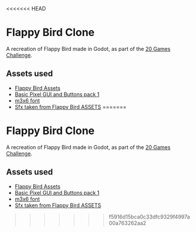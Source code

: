 <<<<<<< HEAD
# Flappy Bird Clone

A recreation of Flappy Bird made in Godot, as part of the [20 Games Challenge](https://20_games_challenge.gitlab.io/).

## Assets used

- [Flappy Bird Assets](https://megacrash.itch.io/flappy-bird-assets)
- [Basic Pixel GUI and Buttons pack 1](https://bdragon1727.itch.io/basic-pixel-gui-and-buttons-pack-1)
- [m3x6 font](https://managore.itch.io/m3x6?download)
- [Sfx taken from Flappy Bird ASSETS](https://kosresetr55.itch.io/flappy-bird-assets-by-kosresetr55)
=======
# Flappy Bird Clone

A recreation of Flappy Bird made in Godot, as part of the [20 Games Challenge](https://20_games_challenge.gitlab.io/).

## Assets used

- [Flappy Bird Assets](https://megacrash.itch.io/flappy-bird-assets)
- [Basic Pixel GUI and Buttons pack 1](https://bdragon1727.itch.io/basic-pixel-gui-and-buttons-pack-1)
- [m3x6 font](https://managore.itch.io/m3x6?download)
- [Sfx taken from Flappy Bird ASSETS](https://kosresetr55.itch.io/flappy-bird-assets-by-kosresetr55)
>>>>>>> f5916d15bca0c33dfc9329f4997a00a763262aa2
